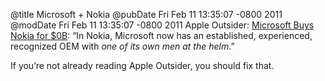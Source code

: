 @title Microsoft + Nokia
@pubDate Fri Feb 11 13:35:07 -0800 2011
@modDate Fri Feb 11 13:35:07 -0800 2011
Apple Outsider: <a href="http://www.appleoutsider.com/2011/02/11/nokia/">Microsoft Buys Nokia for $0B</a>: “In Nokia, Microsoft now has an established, experienced, recognized OEM with <em>one of its own men at the helm</em>.”

If you’re not already reading Apple Outsider, you should fix that.
